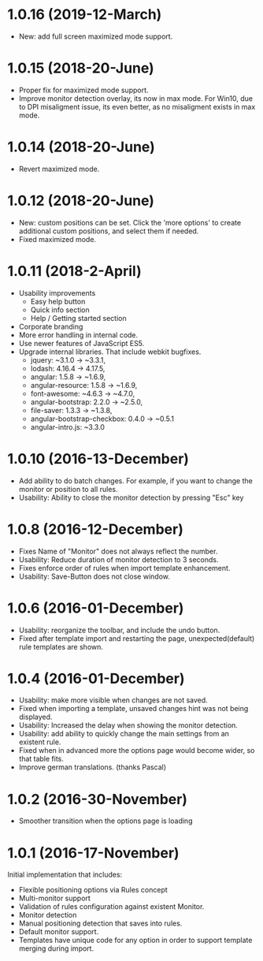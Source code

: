 <a name="1.0.16"></a>
# 1.0.16 (2019-12-March)

* New: add full screen maximized mode support.

<a name="1.0.15"></a>
# 1.0.15 (2018-20-June)

* Proper fix for maximized mode support.
* Improve monitor detection overlay, its now in max mode. For Win10, due to DPI misaligment issue, its even better, as no misaligment exists in max mode.

<a name="1.0.14"></a>
# 1.0.14 (2018-20-June)

* Revert maximized mode.

<a name="1.0.12"></a>
# 1.0.12 (2018-20-June)

* New: custom positions can be set. Click the 'more options' to create additional custom positions, and select them if needed.
* Fixed maximized mode.

<a name="1.0.11"></a>
# 1.0.11 (2018-2-April)

* Usability improvements
  * Easy help button
  * Quick info section
  * Help / Getting started section
* Corporate branding
* More error handling in internal code.
* Use newer features of JavaScript ES5.
* Upgrade internal libraries. That include webkit bugfixes. 
  * jquery: ~3.1.0 -> ~3.3.1,
  * lodash: 4.16.4 -> 4.17.5,
  * angular: 1.5.8 -> ~1.6.9,
  * angular-resource: 1.5.8 -> ~1.6.9,
  * font-awesome: ~4.6.3 -> ~4.7.0,
  * angular-bootstrap: 2.2.0 -> ~2.5.0,
  * file-saver: 1.3.3 -> ~1.3.8,
  * angular-bootstrap-checkbox: 0.4.0 -> ~0.5.1
  * angular-intro.js: ~3.3.0
 

<a name="1.0.10"></a>
# 1.0.10 (2016-13-December)

* Add ability to do batch changes. For example, if you want to change the monitor or position to all rules.
* Usability: Ability to close the monitor detection by pressing "Esc" key

<a name="1.0.8"></a>
# 1.0.8 (2016-12-December)

* Fixes Name of "Monitor" does not always reflect the number.
* Usability: Reduce duration of monitor detection to 3 seconds.
* Fixes enforce order of rules when import template enhancement.
* Usability: Save-Button does not close window.

<a name="1.0.6"></a>
# 1.0.6 (2016-01-December)

* Usability: reorganize the toolbar, and include the undo button.
* Fixed after template import and restarting the page, unexpected(default) rule templates are shown.

<a name="1.0.4"></a>
# 1.0.4 (2016-01-December)

* Usability: make more visible when changes are not saved.
* Fixed when importing a template, unsaved changes hint was not being displayed.
* Usability: Increased the delay when showing the monitor detection.
* Usability: add ability to quickly change the main settings from an existent rule.
* Fixed when in advanced more the options page would become wider, so that table fits.
* Improve german translations. (thanks Pascal)

# 1.0.2 (2016-30-November)

* Smoother transition when the options page is loading

<a name="1.0.1"></a>

# 1.0.1 (2016-17-November)

Initial implementation that includes:
* Flexible positioning options via Rules concept
* Multi-monitor support
* Validation of rules configuration against existent Monitor.
* Monitor detection
* Manual positioning detection that saves into rules.
* Default monitor support.
* Templates have unique code for any option in order to support template merging during import.
